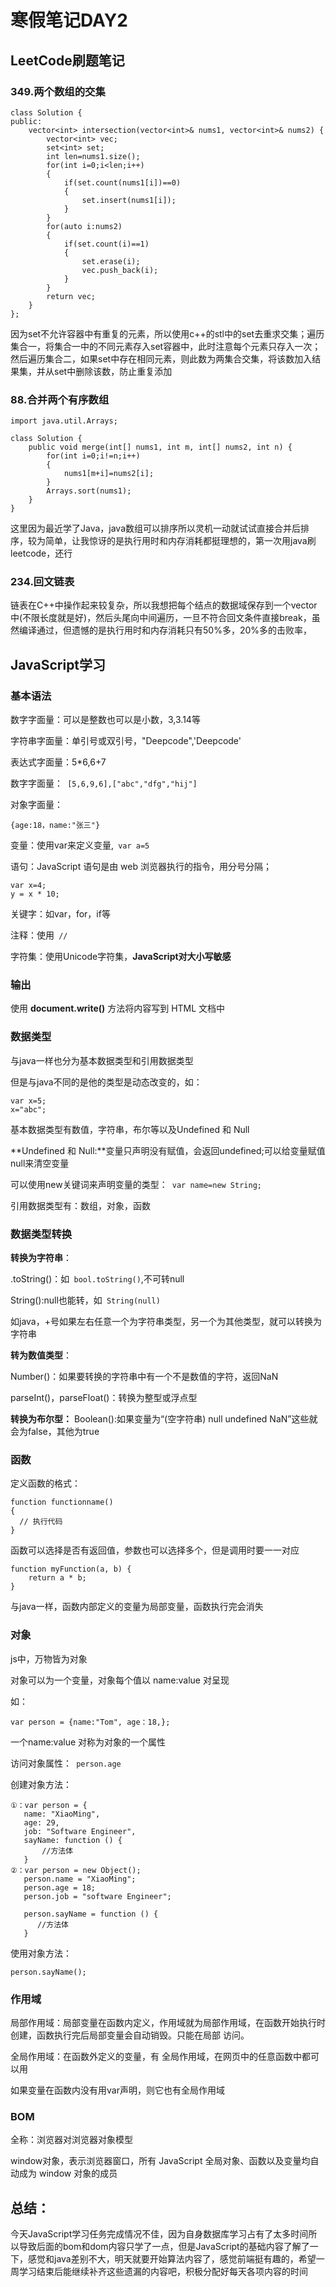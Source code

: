 # 寒假笔记DAY2

## LeetCode刷题笔记

### 349.两个数组的交集

```
class Solution {
public:
    vector<int> intersection(vector<int>& nums1, vector<int>& nums2) {
        vector<int> vec;
        set<int> set;  
        int len=nums1.size();
        for(int i=0;i<len;i++)
        {
            if(set.count(nums1[i])==0)
            {
                set.insert(nums1[i]);
            }
        }
        for(auto i:nums2)
        {
            if(set.count(i)==1)
            {
                set.erase(i);
                vec.push_back(i);
            }
        }
        return vec;
    }
};
```

因为set不允许容器中有重复的元素，所以使用c++的stl中的set去重求交集；遍历集合一，将集合一中的不同元素存入set容器中，此时注意每个元素只存入一次；然后遍历集合二，如果set中存在相同元素，则此数为两集合交集，将该数加入结果集，并从set中删除该数，防止重复添加

### 88.合并两个有序数组

```
import java.util.Arrays;

class Solution {
    public void merge(int[] nums1, int m, int[] nums2, int n) {
        for(int i=0;i!=n;i++)
        {
            nums1[m+i]=nums2[i];
        }
        Arrays.sort(nums1);
    }
}
```

这里因为最近学了Java，java数组可以排序所以灵机一动就试试直接合并后排序，较为简单，让我惊讶的是执行用时和内存消耗都挺理想的，第一次用java刷leetcode，还行

### 234.回文链表



链表在C++中操作起来较复杂，所以我想把每个结点的数据域保存到一个vector中(不限长度就是好)，然后头尾向中间遍历，一旦不符合回文条件直接break，虽然编译通过，但遗憾的是执行用时和内存消耗只有50%多，20%多的击败率，



## JavaScript学习

### 基本语法

数字字面量：可以是整数也可以是小数，3,3.14等

字符串字面量：单引号或双引号，"Deepcode",'Deepcode'

表达式字面量：5*6,6+7

数字字面量：` [5,6,9,6],["abc","dfg","hij"]`

对象字面量：

```
{age:18，name:"张三"}
```

变量：使用var来定义变量,` var a=5`

语句：JavaScript 语句是由 web 浏览器执行的指令，用分号分隔；

```
var x=4;
y = x * 10;
```

关键字：如var，for，if等

注释：使用` //`

字符集：使用Unicode字符集，**JavaScript对大小写敏感**

### 输出

使用  **document.write()** 方法将内容写到 HTML 文档中

### **数据类型**

与java一样也分为基本数据类型和引用数据类型

但是与java不同的是他的类型是动态改变的，如：

```
var x=5;
x="abc";
```

基本数据类型有数值，字符串，布尔等以及Undefined 和 Null

**Undefined 和 Null:**变量只声明没有赋值，会返回undefined;可以给变量赋值null来清空变量

可以使用new关键词来声明变量的类型：` var name=new String;`

引用数据类型有：数组，对象，函数

### **数据类型转换**

**转换为字符串**：

.toString()：如` bool.toString()`,不可转null

String():null也能转，如` String(null)`

如java，+号如果左右任意一个为字符串类型，另一个为其他类型，就可以转换为字符串

**转为数值类型**：

Number()：如果要转换的字符串中有一个不是数值的字符，返回NaN

parseInt()，parseFloat()：转换为整型或浮点型

**转换为布尔型：** Boolean():如果变量为“(空字符串) null undefined NaN”这些就会为false，其他为true

### 函数

定义函数的格式：

```
function functionname()
{
  // 执行代码
}
```

函数可以选择是否有返回值，参数也可以选择多个，但是调用时要一一对应

```
function myFunction(a, b) {
    return a * b;                                
}
```

与java一样，函数内部定义的变量为局部变量，函数执行完会消失

### 对象

js中，万物皆为对象

对象可以为一个变量，对象每个值以 name:value 对呈现

如：

```
var person = {name:"Tom", age：18,};
```

一个name:value 对称为对象的一个属性

访问对象属性：` person.age`

创建对象方法：

```
①：var person = {
   name: "XiaoMing",
   age: 29,
   job: "Software Engineer",
   sayName: function () {
       //方法体
   }
②：var person = new Object();
   person.name = "XiaoMing";
   person.age = 18;
   person.job = "software Engineer";

   person.sayName = function () {
      //方法体
   }
```

使用对象方法：

```
person.sayName();
```

### 作用域

局部作用域：局部变量在函数内定义，作用域就为局部作用域，在函数开始执行时创建，函数执行完后局部变量会自动销毁。只能在局部						访问。

全局作用域：在函数外定义的变量，有 全局作用域，在网页中的任意函数中都可以用

如果变量在函数内没有用var声明，则它也有全局作用域

### BOM

全称：浏览器对浏览器对象模型

window对象，表示浏览器窗口，所有 JavaScript 全局对象、函数以及变量均自动成为 window 对象的成员



## 总结：

今天JavaScript学习任务完成情况不佳，因为自身数据库学习占有了太多时间所以导致后面的bom和dom内容只学了一点，但是JavaScript的基础内容了解了一下，感觉和java差别不大，明天就要开始算法内容了，感觉前端挺有趣的，希望一周学习结束后能继续补齐这些遗漏的内容吧，积极分配好每天各项内容的时间